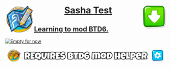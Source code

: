 <a href="https://github.com/sashalizard/sashatest/releases/latest/download/SashaTest.dll">
<img align="left" alt="Icon" height="90" src="Icon.png">
<img align="right" alt="Download" height="75" src="https://raw.githubusercontent.com/gurrenm3/BTD-Mod-Helper/master/BloonsTD6%20Mod%20Helper/Resources/DownloadBtn.png">


<h1 align="center">Sasha Test</h1>

## Learning to mod BTD6.

![Empty for now](Screenshot.png)

[![Requires BTD6 Mod Helper](https://raw.githubusercontent.com/gurrenm3/BTD-Mod-Helper/master/banner.png)](https://github.com/gurrenm3/BTD-Mod-Helper#readme)